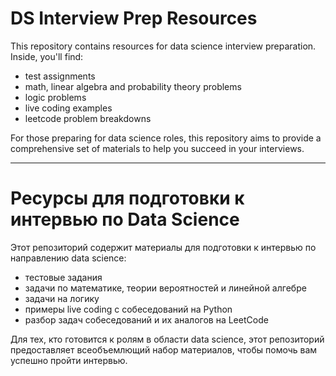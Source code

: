 # DS Interview Prep Resources

This repository contains resources for data science interview preparation. Inside, you'll find:
- test assignments
- math, linear algebra and probability theory problems
- logic problems
- live coding examples
- leetcode problem breakdowns

For those preparing for data science roles, this repository aims to provide a comprehensive set of materials to help you succeed in your interviews.

---

# Ресурсы для подготовки к интервью по Data Science

Этот репозиторий содержит материалы для подготовки к интервью по направлению data science:
- тестовые задания
- задачи по математике, теории вероятностей и линейной алгебре
- задачи на логику
- примеры live coding с собеседований на Python
- разбор задач собеседований и их аналогов на LeetCode

Для тех, кто готовится к ролям в области data science, этот репозиторий предоставляет всеобъемлющий набор материалов, чтобы помочь вам успешно пройти интервью.
